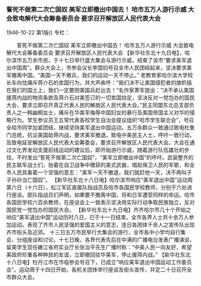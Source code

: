 ### 誓死不做第二次亡国奴  美军立即撤出中国去！  哈市五万人游行示威  大会致电解代大会筹备委员会  要求召开解放区人民代表大会

1946-10-22
第1版()
专栏：

　　誓死不做第二次亡国奴
    美军立即撤出中国去！
    哈市五万人游行示威
    大会致电解代大会筹备委员会
    要求召开解放区人民代表大会
    【新华社东北十九日电】，哈尔滨市五万余市民，于十七日举行盛大集会与游行示威，结束了该市“要求美军退出中国周”。群众大会上，市参会议长李国钧号召全市人民团结起来，坚决要求美军撤离中国。“美国一天不撤兵，我们的运动一天不停止。”
    老教育家哈尔滨大学校长车向忱痛斥蒋介石的卖国行为，并大声疾呼：“我们决不让美国侵犯者的旗帜插在我们的国土上，我们一定要把美国兵赶出去！”名作家萧军提出：“决不承认美国援蒋内战的物资条款及蒋介石对美签订的一切卖国协定，坚决反对一党包办的国民大会，要求立即召开真正代表人民的解放区人民代表大会。”民主同盟东北总支部负责人之一韩幽桐女士，痛斥在华美军侮辱中国妇女的暴行及美国帝国主义对华的侵略行为。学生参议员王五常代表各校学生自治会提议组织“哈市学生联合会”，号召全哈市同学加紧团结，继续坚持美军退出中国运动。五万余群众一致通过致电杜鲁门总统，抗议美国助蒋内战，要求美军撤退。致电中美民主人士，呼吁一致行动，及致电延安解放区人民代表大会筹委会，要求召开解放区人民代表大会。大会在通过文化界发动支援前线运动的建议后，即开始游行示威，随着游行队伍雄壮的步伐，不时发出“誓死不做第二次亡国奴”，“美军立即撤出中国”的呼吁。武装整齐的民主联军战士们，抬着在自卫战争中缴获的美式武器，唱起保卫人民的军歌，和全市人民具备着一个坚强的意志：“美军一天不撤退，我们就赶他一天，决不再叫子子孙孙当亡国奴”。
    【新华社东北十八日电】哈尔滨市响应“美军退出中国”运动周第六日（十六日），松江军区直属队指战员及哈市各国民学校教师，分别于六处进行座谈。部队指战员们声明，如果要不撤离中国，将和日军遭受同样的命运。哈市各国民学校六百余教师，在座谈会上一致表示坚决用实际行动争取民族独立，反对国民党一党包办的国民大会。
    【新华社东北十九日电】齐齐哈尔市几十个开始之响应“美军退出中国”运动历时八日，已于十一日结束。全市各界人士共十余万人参加运动。表现了齐市人民坚强的爱国主义的意志，连日各团体千余人之宣传队出现齐市街头及近郊。
    十三日五万市民举行大集会的游行，全市各中小学均自行集会，分组座谈和讨论。十七日晚，各界代表先后在中满的广播电台发表广播演说，留美学生现任嫩江省府实业厅长张治平先生广播时称：“中美人民一向友好，希望美政府珍重各种种民的友谊，立即撤回驻华美军，停止援蒋内战。”
    【新华社东北十八日电】牡丹江市在市临参会号召下，已成立“响应美军退出中国运动工作委员会”。运动周于十四日开始，各机关团体举行座谈及街头宣传，并定二十日召开全市群众大会。

